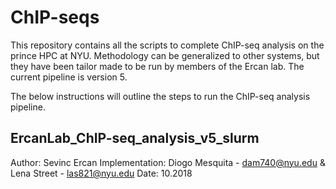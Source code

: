 # ChIP-seqs 

This repository contains all the scripts to complete ChIP-seq analysis on the prince HPC at NYU. Methodology can be generalized to other systems, but they have been tailor made to be run by members of the Ercan lab. The current pipeline is version 5.

The below instructions will outline the steps to run the ChIP-seq analysis pipeline.

## ErcanLab_ChIP-seq_analysis_v5_slurm

Author: Sevinc Ercan
Implementation: Diogo Mesquita - dam740@nyu.edu & Lena Street - las821@nyu.edu
Date: 10.2018
